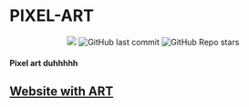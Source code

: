 # PIXEL-ART 

<p align='center'>
  <a href="https://hits.seeyoufarm.com"><img src="https://hits.seeyoufarm.com/api/count/incr/badge.svg?url=https%3A%2F%2Fwaldioizac.github.io&count_bg=%2379C83D&title_bg=%23555555&icon=&icon_color=%23E7E7E7&title=Views&edge_flat=false"/></a>
  <img alt="GitHub last commit" src="https://img.shields.io/github/last-commit/waldioizac/waldioizac.github.io?color=blue">
  <img alt="GitHub Repo stars" src="https://img.shields.io/github/stars/waldioizac/waldioizac.github.io?style=social">
</p>

#### Pixel art duhhhhh

## [Website with ART](https://waldioizac.github.io)
